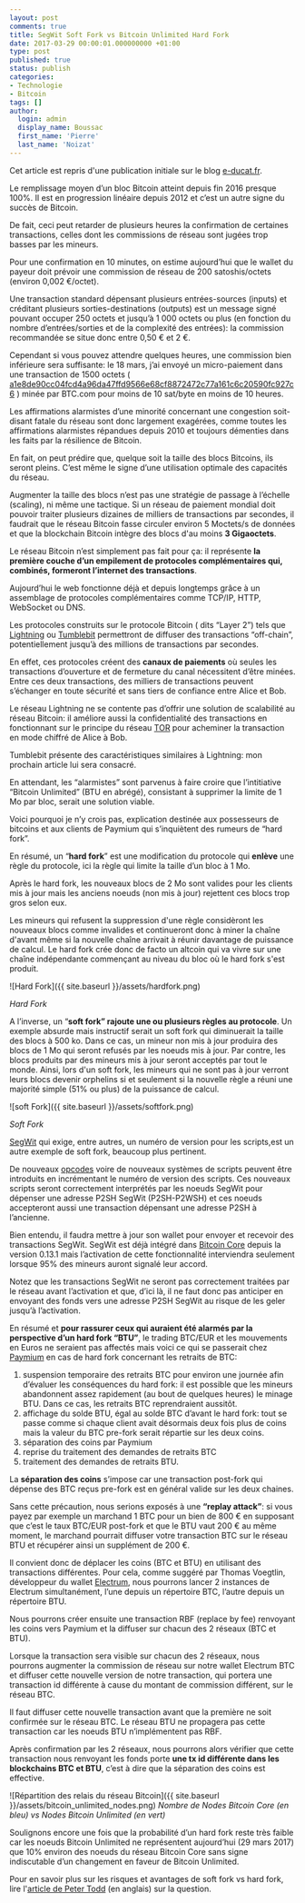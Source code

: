 ```yaml
---
layout: post
comments: true
title: SegWit Soft Fork vs Bitcoin Unlimited Hard Fork
date: 2017-03-29 00:00:01.000000000 +01:00
type: post
published: true
status: publish
categories:
- Technologie
- Bitcoin
tags: []
author:
  login: admin
  display_name: Boussac
  first_name: 'Pierre'
  last_name: 'Noizat'
---
```

Cet article est repris d'une publication initiale sur le blog [e-ducat.fr](https://e-ducat.fr).

Le remplissage moyen d’un bloc Bitcoin atteint depuis fin 2016 presque 100%. Il est en progression linéaire depuis 2012 et c’est un autre signe du succès de Bitcoin.

De fait, ceci peut retarder de plusieurs heures la confirmation de certaines transactions, celles dont les commissions de réseau sont jugées trop basses par les mineurs.

Pour une confirmation en 10 minutes, on estime aujourd’hui que le wallet du payeur doit prévoir une commission de réseau de 200 satoshis/octets (environ 0,002 €/octet).

Une transaction standard dépensant plusieurs entrées-sources (inputs) et créditant plusieurs sorties-destinations (outputs) est un message signé pouvant occuper 250 octets et jusqu’à 1 000 octets ou plus (en fonction du nombre d’entrées/sorties et de la complexité des entrées): la commission recommandée se situe donc entre 0,50 € et 2 €.

Cependant si vous pouvez attendre quelques heures, une commission bien inférieure sera suffisante: le 18 mars, j’ai envoyé un micro-paiement dans une transaction de 1500 octets ( [a1e8de90cc04fcd4a96da47ffd9566e68cf8872472c77a161c6c20590fc927c6](https://live.blockcypher.com/btc/tx/a1e8de90cc04fcd4a96da47ffd9566e68cf8872472c77a161c6c20590fc927c6/ ) )
minée par BTC.com pour moins de 10 sat/byte en moins de 10 heures.

Les affirmations alarmistes d’une minorité concernant une congestion soit-disant fatale du réseau sont donc largement exagérées, comme toutes les affirmations alarmistes répandues depuis 2010 et toujours démenties dans les faits par la résilience de Bitcoin.

En fait, on peut prédire que, quelque soit la taille des blocs Bitcoins, ils seront pleins.
C’est même le signe d’une utilisation optimale des capacités du réseau.

Augmenter la taille des blocs n’est pas une stratégie de passage à l’échelle (scaling), ni même une tactique.
Si un réseau de paiement mondial doit pouvoir traiter plusieurs dizaines de milliers de transactions par secondes, il faudrait que le réseau Bitcoin fasse circuler environ 5 Moctets/s de données et que la blockchain Bitcoin intègre des blocs d'au moins **3 Gigaoctets**.

Le réseau Bitcoin n’est simplement pas fait pour ça: il représente **la première couche d’un empilement de protocoles complémentaires qui, combinés, formeront l’internet des transactions**.

Aujourd’hui le web fonctionne déjà et depuis longtemps grâce à un assemblage de protocoles complémentaires comme TCP/IP, HTTP, WebSocket ou DNS.

Les protocoles construits sur le protocole Bitcoin ( dits “Layer 2”) tels que  [Lightning](https://lightning.network) ou [Tumblebit](https://github.com/BUSEC/TumbleBit) permettront de diffuser des transactions “off-chain”, potentiellement jusqu’à des millions de transactions par secondes.

En effet, ces protocoles créent des **canaux de paiements** où seules les transactions d’ouverture et de fermeture du canal nécessitent d’être minées. 
Entre ces deux transactions, des milliers de transactions peuvent s’échanger en toute sécurité et sans tiers de confiance entre Alice et Bob.

Le réseau Lightning ne se contente pas d’offrir une solution de scalabilité au réseau Bitcoin: il améliore aussi la confidentialité des transactions en fonctionnant sur le principe du réseau [TOR](https://www.torproject.org) pour acheminer la transaction en mode chiffré de Alice à Bob.

Tumblebit présente des caractéristiques similaires à Lightning: mon prochain article lui sera consacré.

En attendant, les “alarmistes” sont parvenus à faire croire que l’intitiative “Bitcoin Unlimited” (BTU en abrégé), consistant à supprimer la limite de 1 Mo par bloc, serait une solution viable.

Voici pourquoi je n’y crois pas, explication destinée aux possesseurs de bitcoins et aux clients de Paymium qui s’inquiètent des rumeurs de “hard fork”.

En résumé, un “**hard fork**” est une modification du protocole qui  **enlève** une règle du protocole, ici la règle qui limite la taille d’un bloc à 1 Mo.

Après le hard fork, les nouveaux blocs de 2 Mo sont valides pour les clients mis à jour mais les  anciens noeuds (non mis à jour) rejettent ces blocs trop gros selon eux.

Les mineurs qui refusent la suppression d'une règle considèront les nouveaux blocs comme invalides et continueront donc à miner la chaîne d'avant même si la nouvelle chaîne arrivait à réunir davantage de puissance de calcul.
Le hard fork crée donc de facto un altcoin qui va vivre sur une chaîne indépendante commençant au niveau du bloc où le hard fork s'est produit.

![Hard Fork]({{ site.baseurl }}/assets/hardfork.png)

_Hard Fork_


A l’inverse, un “**soft fork” rajoute une ou plusieurs règles au protocole**.
Un exemple absurde mais instructif serait un soft fork qui diminuerait la taille des blocs à 500 ko.
Dans ce cas, un mineur non mis à jour produira des blocs de 1 Mo qui seront refusés par les noeuds mis à jour.
Par contre, les blocs produits par des mineurs mis à jour seront acceptés par tout le monde.
Ainsi, lors d'un soft fork, les mineurs qui ne sont pas à jour verront leurs blocs devenir orphelins si et seulement si la nouvelle règle a réuni une majorité simple (51% ou plus) de la puissance de calcul.

![soft Fork]({{ site.baseurl }}/assets/softfork.png)

_Soft Fork_

[SegWit](https://bitcoincore.org/en/2016/01/26/segwit-benefits/) qui exige, entre autres, un numéro de version pour les scripts,est un autre exemple de soft fork, beaucoup plus pertinent.

De nouveaux [opcodes](http://bitcoinscri.pt) voire de nouveaux systèmes de scripts peuvent être introduits en incrémentant le numéro de version des scripts.
Ces nouveaux scripts seront correctement interprétés par les noeuds SegWit pour dépenser une adresse P2SH SegWit (P2SH-P2WSH) et ces noeuds accepteront aussi une transaction dépensant une adresse P2SH à l’ancienne.

Bien entendu, il faudra mettre à jour son wallet pour envoyer et recevoir des transactions SegWit.
SegWit est déjà intégré dans [Bitcoin Core](https://bitcoin.org/fr/telecharger) depuis la version 0.13.1 mais l’activation de cette fonctionnalité interviendra seulement lorsque 95% des mineurs auront signalé leur accord.

Notez que les transactions SegWit ne seront pas correctement traitées par le réseau avant l’activation et que, d’ici là, il ne faut donc pas anticiper en envoyant des fonds vers une adresse P2SH SegWit au risque de les geler jusqu’à l’activation.

En résumé et **pour rassurer ceux qui auraient été alarmés par la perspective d’un hard fork “BTU”**, le trading BTC/EUR et les mouvements en Euros ne seraient pas affectés mais voici ce qui se passerait chez [Paymium](https://paymium.com) en cas de hard fork concernant les retraits de BTC:


1. suspension temporaire des retraits BTC pour environ une journée afin d’évaluer les conséquences du hard fork: il est possible que les mineurs abandonnent assez rapidement (au bout de quelques heures) le minage BTU. Dans ce cas, les retraits BTC reprendraient aussitôt.
2. affichage du solde BTU, égal au solde BTC d’avant le hard fork: tout se passe comme si chaque client avait désormais deux fois plus de coins mais la valeur du BTC pre-fork serait répartie sur les deux coins.
3. séparation des coins par Paymium
4. reprise du traitement des demandes de retraits BTC
5. traitement des demandes de retraits BTU.

La **séparation des coins** s’impose car une transaction post-fork qui dépense des BTC reçus pre-fork est en général valide sur les deux chaines.

Sans cette précaution, nous serions exposés à une **“replay attack”**: si vous payez par exemple un marchand 1 BTC pour un bien de 800 € en supposant que c’est le taux BTC/EUR post-fork et que le BTU vaut 200 € au même moment, le marchand pourrait diffuser votre transaction BTC sur le réseau BTU et récupérer ainsi un supplément de 200 €. 

Il convient donc de déplacer les coins (BTC et BTU) en utilisant des transactions différentes.
Pour cela, comme suggéré par Thomas Voegtlin, développeur du wallet [Electrum](http://docs.electrum.org/en/latest/hardfork.html), nous pourrons lancer 2 instances de Electrum simultanément, l’une depuis un répertoire BTC, l’autre depuis un répertoire BTU.

Nous pourrons créer ensuite une transaction RBF (replace by fee) renvoyant les coins vers Paymium et la diffuser sur chacun des 2 réseaux (BTC et BTU).

Lorsque la transaction sera visible sur chacun des 2 réseaux, nous pourrons augmenter la commission de réseau sur notre wallet Electrum BTC et diffuser cette nouvelle version de notre transaction, qui portera une transaction id différente à cause du montant de commission différent, sur le réseau BTC.

Il  faut diffuser cette nouvelle transaction avant que la première ne soit confirmée sur le réseau BTC.
Le réseau BTU ne propagera pas cette transaction car les noeuds BTU n’implémentent pas RBF.

Après confirmation par les 2 réseaux, nous pourrons alors vérifier que cette transaction nous renvoyant les fonds porte **une tx id différente dans les blockchains BTC et BTU**, c’est à dire que la séparation des coins est effective.

![Répartition des relais du réseau Bitcoin]({{ site.baseurl }}/assets/bitcoin_unlimited_nodes.png)
_Nombre de Nodes Bitcoin Core (en bleu) vs Nodes Bitcoin Unlimited (en vert)_

Soulignons encore une fois que la probabilité d’un hard fork reste très faible car les noeuds Bitcoin Unlimited ne représentent aujourd’hui (29 mars 2017) que 10% environ des noeuds du réseau Bitcoin Core sans signe indiscutable d’un changement en faveur de Bitcoin Unlimited.

Pour en savoir plus sur les risques et avantages de soft fork vs hard fork, lire l'[article de Peter Todd](https://petertodd.org/2016/soft-forks-are-safer-than-hard-forks) (en anglais) sur la question.
